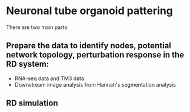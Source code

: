 # Neuronal tube organoid pattering

There are two main parts:

## Prepare the data to identify nodes, potential network topology, perturbation response in the RD system:
- RNA-seq data and TM3 data
- Downstream image analysis from Hannah's segmentation analysis

## RD simulation